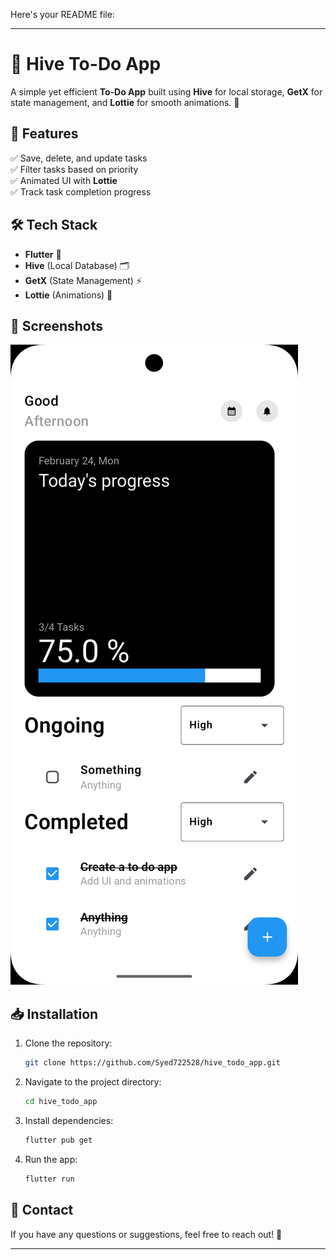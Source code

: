 Here's your README file:  

---

# 📝 Hive To-Do App  

A simple yet efficient **To-Do App** built using **Hive** for local storage, **GetX** for state management, and **Lottie** for smooth animations. 🚀  

## 📌 Features  
✅ Save, delete, and update tasks  
✅ Filter tasks based on priority  
✅ Animated UI with **Lottie**  
✅ Track task completion progress  

## 🛠️ Tech Stack  
- **Flutter** 💙  
- **Hive** (Local Database) 🗂  
- **GetX** (State Management) ⚡  
- **Lottie** (Animations) 🎨  

## 📸 Screenshots  
![App Sample Image](SampleImage.png)



## 📥 Installation  
1. Clone the repository:  
   ```bash
   git clone https://github.com/Syed722528/hive_todo_app.git
   ```
2. Navigate to the project directory:  
   ```bash
   cd hive_todo_app
   ```
3. Install dependencies:  
   ```bash
   flutter pub get
   ```
4. Run the app:  
   ```bash
   flutter run
   ```  

## 📧 Contact  
If you have any questions or suggestions, feel free to reach out! 🚀  

---  
